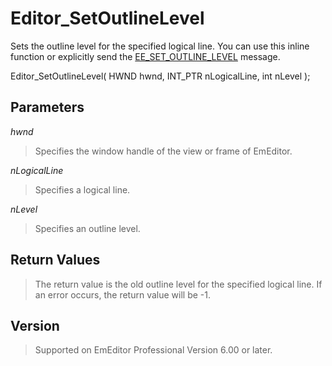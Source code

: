 # Editor\_SetOutlineLevel

Sets the outline level for the specified logical line. You can use this inline function or explicitly send the [EE\_SET\_OUTLINE\_LEVEL](../message/ee_set_outline_level) message.

Editor\_SetOutlineLevel( HWND hwnd, INT\_PTR nLogicalLine, int nLevel );

## Parameters

_hwnd_

> Specifies the window handle of the view or frame of EmEditor.

_nLogicalLine_

> Specifies a logical line.

_nLevel_

> Specifies an outline level.

## Return Values

> The return value is the old outline level for the specified logical line.
> If an error occurs, the return value will be -1.

## Version

> Supported on EmEditor Professional Version 6.00 or later.